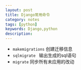 ```yaml
---
layout: post
title: Django常用命令
category: notes
tags: [python]
keywords: Django,python
description:
---
```


* `makemigrations` 创建迁移信息
* `sqlmigrate ` 输出生成的sql语句
* `migrate` 同步所有未应用的改动
